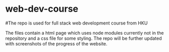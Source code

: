 # web-dev-course

#The repo is used for full stack web development course from HKU

The files contain a html page which uses node modules currently not in the repository and a css file for some styling.
The repo will be further updated with screenshots of the progress of the website.
